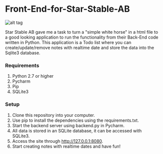 # Front-End-for-Star-Stable-AB

![alt tag](https://raw.github.com/Lenz94/Front-End-for-Star-Stable-AB/master/screenshots/screenshot.png)

Star Stable AB gave me a task to turn a "simple white horse" in a html file to a good looking application to run the functionality from their Back-End code written in Python. This application is a Todo list where you can create/update/remove notes with realtime date and store the data into the Sqlite3 database.

<h3> Requirements </h3>

 1. Python 2.7 or higher
 2. Pycharm
 3. Pip
 4. SQLite3
 
<h3> Setup </h3>
 
 1. Clone this repository into your computer.
 2. Use pip to install the dependencies using the requirements.txt.
 3. Start the backend server using backend.py in Pycharm.
 4. All data is stored in an SQLite database, it can be accessed with SQLite3.
 5. Access the site through http://127.0.0.1:8080.
 6. Start creating notes with realtime dates and have fun!
 
